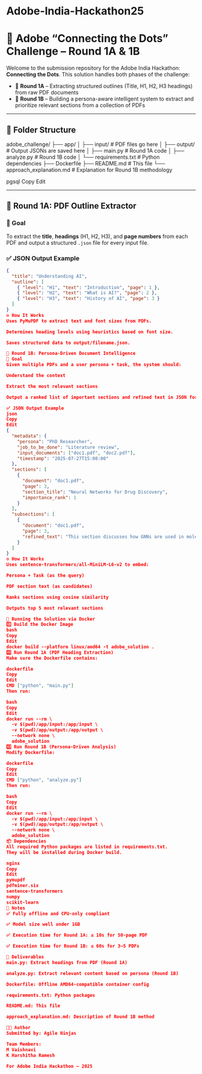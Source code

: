 # Adobe-India-Hackathon25
# 📘 Adobe “Connecting the Dots” Challenge – Round 1A & 1B

Welcome to the submission repository for the Adobe India Hackathon: **Connecting the Dots**. This solution handles both phases of the challenge:

- 🔹 **Round 1A** – Extracting structured outlines (Title, H1, H2, H3 headings) from raw PDF documents
- 🔹 **Round 1B** – Building a persona-aware intelligent system to extract and prioritize relevant sections from a collection of PDFs

---

## 📂 Folder Structure

adobe_challenge/
├── app/
│ ├── input/ # PDF files go here
│ ├── output/ # Output JSONs are saved here
│ ├── main.py # Round 1A code
│ ├── analyze.py # Round 1B code
│ └── requirements.txt # Python dependencies
├── Dockerfile
├── README.md # This file
└── approach_explanation.md # Explanation for Round 1B methodology

pgsql
Copy
Edit

---

## 🔹 Round 1A: PDF Outline Extractor

### 🎯 Goal
To extract the **title**, **headings** (H1, H2, H3), and **page numbers** from each PDF and output a structured `.json` file for every input file.

### ✅ JSON Output Example
```json
{
  "title": "Understanding AI",
  "outline": [
    { "level": "H1", "text": "Introduction", "page": 1 },
    { "level": "H2", "text": "What is AI?", "page": 2 },
    { "level": "H3", "text": "History of AI", "page": 3 }
  ]
}
⚙️ How It Works
Uses PyMuPDF to extract text and font sizes from PDFs.

Determines heading levels using heuristics based on font size.

Saves structured data to output/filename.json.

🔹 Round 1B: Persona-Driven Document Intelligence
🎯 Goal
Given multiple PDFs and a user persona + task, the system should:

Understand the context

Extract the most relevant sections

Output a ranked list of important sections and refined text in JSON format

✅ JSON Output Example
json
Copy
Edit
{
  "metadata": {
    "persona": "PhD Researcher",
    "job_to_be_done": "Literature review",
    "input_documents": ["doc1.pdf", "doc2.pdf"],
    "timestamp": "2025-07-27T15:00:00"
  },
  "sections": [
    {
      "document": "doc1.pdf",
      "page": 3,
      "section_title": "Neural Networks for Drug Discovery",
      "importance_rank": 1
    }
  ],
  "subsections": [
    {
      "document": "doc1.pdf",
      "page": 3,
      "refined_text": "This section discusses how GNNs are used in molecule modeling..."
    }
  ]
}
⚙️ How It Works
Uses sentence-transformers/all-MiniLM-L6-v2 to embed:

Persona + Task (as the query)

PDF section text (as candidates)

Ranks sections using cosine similarity

Outputs top 5 most relevant sections

🚀 Running the Solution via Docker
1️⃣ Build the Docker Image
bash
Copy
Edit
docker build --platform linux/amd64 -t adobe_solution .
2️⃣ Run Round 1A (PDF Heading Extraction)
Make sure the Dockerfile contains:

dockerfile
Copy
Edit
CMD ["python", "main.py"]
Then run:

bash
Copy
Edit
docker run --rm \
  -v $(pwd)/app/input:/app/input \
  -v $(pwd)/app/output:/app/output \
  --network none \
  adobe_solution
3️⃣ Run Round 1B (Persona-Driven Analysis)
Modify Dockerfile:

dockerfile
Copy
Edit
CMD ["python", "analyze.py"]
Then run:

bash
Copy
Edit
docker run --rm \
  -v $(pwd)/app/input:/app/input \
  -v $(pwd)/app/output:/app/output \
  --network none \
  adobe_solution
📦 Dependencies
All required Python packages are listed in requirements.txt.
They will be installed during Docker build.

nginx
Copy
Edit
pymupdf
pdfminer.six
sentence-transformers
numpy
scikit-learn
📌 Notes
✅ Fully offline and CPU-only compliant

✅ Model size well under 1GB

✅ Execution time for Round 1A: ≤ 10s for 50-page PDF

✅ Execution time for Round 1B: ≤ 60s for 3–5 PDFs

📄 Deliverables
main.py: Extract headings from PDF (Round 1A)

analyze.py: Extract relevant content based on persona (Round 1B)

Dockerfile: Offline AMD64-compatible container config

requirements.txt: Python packages

README.md: This file

approach_explanation.md: Description of Round 1B method

👩‍💻 Author
Submitted by: Agile Ninjas

Team Members:
M Vaishnavi
K Harshitha Ramesh

For Adobe India Hackathon – 2025
